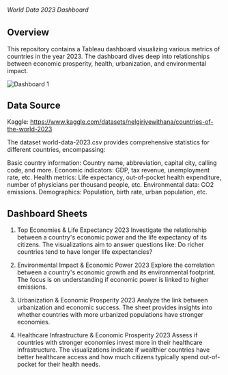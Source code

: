 ###### World Data 2023 Dashboard

## Overview

This repository contains a Tableau dashboard visualizing various metrics of countries in the year 2023. The dashboard dives deep into relationships between economic prosperity, health, urbanization, and environmental impact.

![Dashboard 1](https://github.com/samisaud/Global-Insights-2023/assets/64744026/267200e0-9973-4e36-aed5-9718426ed506)


## Data Source

Kaggle: https://www.kaggle.com/datasets/nelgiriyewithana/countries-of-the-world-2023

The dataset world-data-2023.csv provides comprehensive statistics for different countries, encompassing:

Basic country information: Country name, abbreviation, capital city, calling code, and more.
Economic indicators: GDP, tax revenue, unemployment rate, etc.
Health metrics: Life expectancy, out-of-pocket health expenditure, number of physicians per thousand people, etc.
Environmental data: CO2 emissions.
Demographics: Population, birth rate, urban population, etc.

## Dashboard Sheets

1. Top Economies & Life Expectancy 2023
Investigate the relationship between a country's economic power and the life expectancy of its citizens. The visualizations aim to answer questions like: Do richer countries tend to have longer life expectancies?

2. Environmental Impact & Economic Power 2023
Explore the correlation between a country's economic growth and its environmental footprint. The focus is on understanding if economic power is linked to higher emissions.

3. Urbanization & Economic Prosperity 2023
Analyze the link between urbanization and economic success. The sheet provides insights into whether countries with more urbanized populations have stronger economies.

4. Healthcare Infrastructure & Economic Prosperity 2023
Assess if countries with stronger economies invest more in their healthcare infrastructure. The visualizations indicate if wealthier countries have better healthcare access and how much citizens typically spend out-of-pocket for their health needs.
